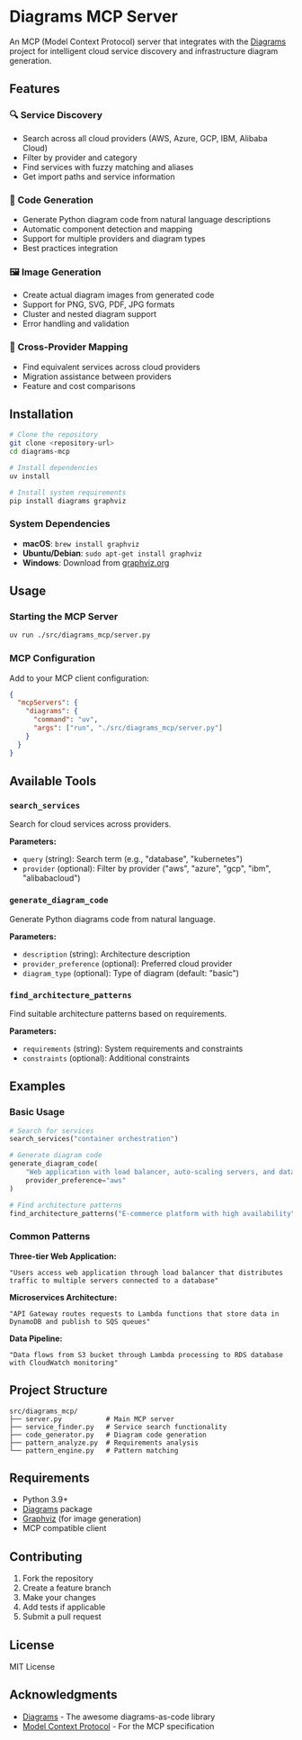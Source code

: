 # Diagrams MCP Server

An MCP (Model Context Protocol) server that integrates with the [Diagrams](https://diagrams.mingrammer.com/) project for intelligent cloud service discovery and infrastructure diagram generation.

## Features

### 🔍 Service Discovery
- Search across all cloud providers (AWS, Azure, GCP, IBM, Alibaba Cloud)
- Filter by provider and category
- Find services with fuzzy matching and aliases
- Get import paths and service information

### 🎨 Code Generation
- Generate Python diagram code from natural language descriptions
- Automatic component detection and mapping
- Support for multiple providers and diagram types
- Best practices integration

### 🖼️ Image Generation
- Create actual diagram images from generated code
- Support for PNG, SVG, PDF, JPG formats
- Cluster and nested diagram support
- Error handling and validation

### 🔄 Cross-Provider Mapping
- Find equivalent services across cloud providers
- Migration assistance between providers
- Feature and cost comparisons

## Installation

```bash
# Clone the repository
git clone <repository-url>
cd diagrams-mcp

# Install dependencies
uv install

# Install system requirements
pip install diagrams graphviz
```

### System Dependencies
- **macOS**: `brew install graphviz`
- **Ubuntu/Debian**: `sudo apt-get install graphviz`
- **Windows**: Download from [graphviz.org](https://graphviz.org/download/)

## Usage

### Starting the MCP Server
```bash
uv run ./src/diagrams_mcp/server.py
```

### MCP Configuration
Add to your MCP client configuration:
```json
{
  "mcpServers": {
    "diagrams": {
      "command": "uv",
      "args": ["run", "./src/diagrams_mcp/server.py"]
    }
  }
}
```

## Available Tools

### `search_services`
Search for cloud services across providers.

**Parameters:**
- `query` (string): Search term (e.g., "database", "kubernetes")
- `provider` (optional): Filter by provider ("aws", "azure", "gcp", "ibm", "alibabacloud")

### `generate_diagram_code`
Generate Python diagrams code from natural language.

**Parameters:**
- `description` (string): Architecture description
- `provider_preference` (optional): Preferred cloud provider
- `diagram_type` (optional): Type of diagram (default: "basic")

### `find_architecture_patterns`
Find suitable architecture patterns based on requirements.

**Parameters:**
- `requirements` (string): System requirements and constraints
- `constraints` (optional): Additional constraints

## Examples

### Basic Usage
```python
# Search for services
search_services("container orchestration")

# Generate diagram code
generate_diagram_code(
    "Web application with load balancer, auto-scaling servers, and database",
    provider_preference="aws"
)

# Find architecture patterns
find_architecture_patterns("E-commerce platform with high availability")
```

### Common Patterns

**Three-tier Web Application:**
```
"Users access web application through load balancer that distributes traffic to multiple servers connected to a database"
```

**Microservices Architecture:**
```
"API Gateway routes requests to Lambda functions that store data in DynamoDB and publish to SQS queues"
```

**Data Pipeline:**
```
"Data flows from S3 bucket through Lambda processing to RDS database with CloudWatch monitoring"
```

## Project Structure

```
src/diagrams_mcp/
├── server.py           # Main MCP server
├── service_finder.py   # Service search functionality
├── code_generator.py   # Diagram code generation
├── pattern_analyze.py  # Requirements analysis
└── pattern_engine.py   # Pattern matching
```

## Requirements

- Python 3.9+
- [Diagrams](https://diagrams.mingrammer.com/) package
- [Graphviz](https://graphviz.org/) (for image generation)
- MCP compatible client

## Contributing

1. Fork the repository
2. Create a feature branch
3. Make your changes
4. Add tests if applicable
5. Submit a pull request

## License

MIT License

## Acknowledgments

- [Diagrams](https://diagrams.mingrammer.com/) - The awesome diagrams-as-code library
- [Model Context Protocol](https://modelcontextprotocol.io/) - For the MCP specification

